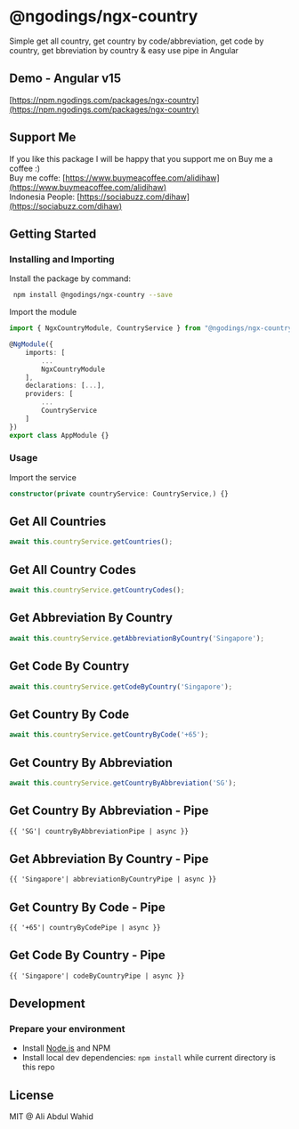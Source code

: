 # @ngodings/ngx-country

Simple get all country, get country by code/abbreviation, get code by country, get bbreviation by country & easy use pipe in Angular

## Demo - Angular v15

[https://npm.ngodings.com/packages/ngx-country](https://npm.ngodings.com/packages/ngx-country)

## Support Me

If you like this package I will be happy that you support me on Buy me a coffee :) <br />
Buy me coffe: [https://www.buymeacoffee.com/alidihaw](https://www.buymeacoffee.com/alidihaw)<br />
Indonesia People: [https://sociabuzz.com/dihaw](https://sociabuzz.com/dihaw)

## Getting Started

### Installing and Importing

Install the package by command:

```sh
 npm install @ngodings/ngx-country --save
```

Import the module

```ts
import { NgxCountryModule, CountryService } from "@ngodings/ngx-country";

@NgModule({
    imports: [
        ...
        NgxCountryModule
    ],
    declarations: [...],
    providers: [
        ...
        CountryService
    ]
})
export class AppModule {}
```

### Usage 

Import the service

```ts
constructor(private countryService: CountryService,) {}
```

## Get All Countries

```ts
await this.countryService.getCountries();
```

## Get All Country Codes

```ts
await this.countryService.getCountryCodes();
```

## Get Abbreviation By Country

```ts
await this.countryService.getAbbreviationByCountry('Singapore');
```

## Get Code By Country

```ts
await this.countryService.getCodeByCountry('Singapore');
```

## Get Country By Code

```ts
await this.countryService.getCountryByCode('+65');
```

## Get Country By Abbreviation

```ts
await this.countryService.getCountryByAbbreviation('SG');
```

## Get Country By Abbreviation - Pipe

```html
{{ 'SG'| countryByAbbreviationPipe | async }}
```

## Get Abbreviation By Country - Pipe

```html
{{ 'Singapore'| abbreviationByCountryPipe | async }}
```

## Get Country By Code - Pipe

```html
{{ '+65'| countryByCodePipe | async }}
```

## Get Code By Country - Pipe

```html
{{ 'Singapore'| codeByCountryPipe | async }}
```

## Development

### Prepare your environment
* Install [Node.js](http://nodejs.org/) and NPM
* Install local dev dependencies: `npm install` while current directory is this repo

## License

MIT @ Ali Abdul Wahid